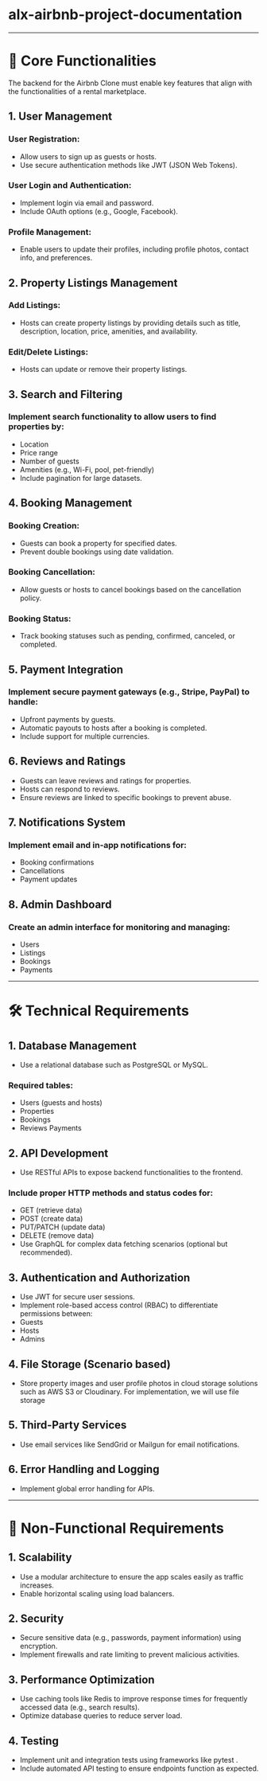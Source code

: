# alx-airbnb-project-documentation

---

# 🔑 Core Functionalities
The backend for the Airbnb Clone must enable key features that align with the functionalities of a rental marketplace.

## 1. User Management
### User Registration:
- Allow users to sign up as guests or hosts.
- Use secure authentication methods like JWT (JSON Web Tokens).
### User Login and Authentication:
- Implement login via email and password.
- Include OAuth options (e.g., Google, Facebook).
### Profile Management:
- Enable users to update their profiles, including profile photos, contact info, and preferences.
## 2. Property Listings Management
### Add Listings:
- Hosts can create property listings by providing details such as title, description, location, price, amenities, and availability.
### Edit/Delete Listings:
- Hosts can update or remove their property listings.
## 3. Search and Filtering
### Implement search functionality to allow users to find properties by:
- Location
- Price range
- Number of guests
- Amenities (e.g., Wi-Fi, pool, pet-friendly)
- Include pagination for large datasets.
## 4. Booking Management
### Booking Creation:
- Guests can book a property for specified dates.
- Prevent double bookings using date validation.
### Booking Cancellation:
- Allow guests or hosts to cancel bookings based on the cancellation policy.
### Booking Status:
- Track booking statuses such as pending, confirmed, canceled, or completed.
## 5. Payment Integration
### Implement secure payment gateways (e.g., Stripe, PayPal) to handle:
- Upfront payments by guests.
- Automatic payouts to hosts after a booking is completed.
- Include support for multiple currencies.
## 6. Reviews and Ratings
- Guests can leave reviews and ratings for properties.
- Hosts can respond to reviews.
- Ensure reviews are linked to specific bookings to prevent abuse.
## 7. Notifications System
### Implement email and in-app notifications for:
- Booking confirmations
- Cancellations
- Payment updates
## 8. Admin Dashboard
### Create an admin interface for monitoring and managing:
- Users
- Listings
- Bookings
- Payments

---

# 🛠️ Technical Requirements
## 1. Database Management
- Use a relational database such as PostgreSQL or MySQL.
### Required tables:
- Users (guests and hosts)
- Properties
- Bookings
- Reviews
Payments
## 2. API Development
- Use RESTful APIs to expose backend functionalities to the frontend.
### Include proper HTTP methods and status codes for:
- GET (retrieve data)
- POST (create data)
- PUT/PATCH (update data)
- DELETE (remove data)
- Use GraphQL for complex data fetching scenarios (optional but recommended).
## 3. Authentication and Authorization
- Use JWT for secure user sessions.
- Implement role-based access control (RBAC) to differentiate permissions between:
-   Guests
-   Hosts
-   Admins
## 4. File Storage (Scenario based)
- Store property images and user profile photos in cloud storage solutions such as AWS S3 or Cloudinary. For implementation, we will use file storage
## 5. Third-Party Services
- Use email services like SendGrid or Mailgun for email notifications.
## 6. Error Handling and Logging
- Implement global error handling for APIs.

---

# 🚀 Non-Functional Requirements
## 1. Scalability
- Use a modular architecture to ensure the app scales easily as traffic increases.
- Enable horizontal scaling using load balancers.
## 2. Security
- Secure sensitive data (e.g., passwords, payment information) using encryption.
- Implement firewalls and rate limiting to prevent malicious activities.
## 3. Performance Optimization
- Use caching tools like Redis to improve response times for frequently accessed data (e.g., search results).
- Optimize database queries to reduce server load.
## 4. Testing
- Implement unit and integration tests using frameworks like pytest .
- Include automated API testing to ensure endpoints function as expected.